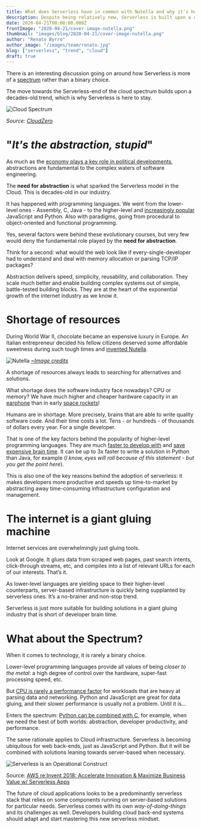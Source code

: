 ```yaml
---
title: What does Serverless have in common with Nutella and why it’s here to stay
description: Despite being relatively new, Serverless is built upon a decades-old, mature trend in the software industry
date: 2020-04-21T00:00:00.000Z
frontImage: "2020-04-21/cover-image-nutella.png"
thumbnail: "images/blog/2020-04-21/cover-image-nutella.png"
author: "Renato Byrro"
author_image: "/images/team/renato.jpg"
blog: ["serverless", "trend", "cloud"]
draft: true
---
```


There is an interesting discussion going on around how Serverless is more of a [spectrum](https://read.acloud.guru/the-serverless-spectrum-147b02cb2292) rather than a binary choice.

The move towards the Serverless-end of the cloud spectrum builds upon a decades-old trend, which is why Serverless is here to stay.

![Cloud Spectrum](/images/blog/2020-04-21/spectrum-watermark.jpg "Cloud Spectrum")

_Source: [CloudZero](https://www.cloudzero.com/blog/serverless-is-not-a-bubble-its-a-spectrum)_


# "_It's the abstraction, stupid_"

As much as the [economy plays a key role in political developments](https://en.wikipedia.org/wiki/It%27s_the_economy,_stupid), abstractions are fundamental to the complex waters of software engineering.

The **need for abstraction** is what sparked the Serverless model in the Cloud. This is decades-old in our industry.

It has happened with programming languages. We went from the lower-level ones - Assembly, C, Java - to the higher-level and [increasingly popular](http://pypl.github.io/PYPL.html) JavaScript and Python. Also with paradigms, going from procedural to object-oriented and functional programming.

Yes, several factors were behind these evolutionary courses, but very few would deny the fundamental role played by the **need for abstraction**.

Think for a second: what would the web look like if every-single-developer had to understand and deal with memory allocation or parsing TCP/IP packages?

Abstraction delivers speed, simplicity, reusability, and collaboration. They scale much better and enable building complex systems out of simple, battle-tested building blocks. They are at the heart of the exponential growth of the internet industry as we know it.


# Shortage of resources

During World War II, chocolate became an expensive luxury in Europe. An Italian entrepreneur decided his fellow citizens deserved some affordable sweetness during such tough times and [invented Nutella](https://www.good.is/articles/history-of-nutella-instant-ramen).

![Nutella](/images/blog/2020-04-21/nutella.png "Nutella")
_[~Image credits](https://www.good.is/articles/history-of-nutella-instant-ramen)_

A shortage of resources always leads to searching for alternatives and solutions.

What shortage does the software industry face nowadays? CPU or memory? We have much higher and cheaper hardware capacity in an [earphone](https://www.tomsguide.com/us/samsung-galaxy-buds,review-6229.html) than in early [space rockets](https://youtu.be/dI-JW2UIAG0)!

Humans are in shortage. More precisely, brains that are able to write quality software code. And their time costs a lot. Tens - or hundreds - of thousands of dollars every year. For a single developer.

That is one of the key factors behind the popularity of higher-level programming languages. They are much [faster to develop with](http://www.tcl.tk/doc/scripting.html) and [save expensive brain time](http://www.connellybarnes.com/documents/language_productivity.pdf). It can be up to 3x faster to write a solution in Python than Java, for example (_I know, eyes will roll because of this statement - but you get the point here_).

This is also one of the key reasons behind the adoption of serverless: it makes developers more productive and speeds up time-to-market by abstracting away time-consuming infrastructure configuration and management.


# The internet is a giant gluing machine

Internet services are overwhelmingly just gluing tools.

Look at Google. It glues data from scraped web pages, past search intents, click-through streams, etc, and compiles into a list of relevant URLs for each of our interests. That’s it.

As lower-level languages are yielding space to their higher-level counterparts, server-based infrastructure is quickly being supplanted by serverless ones. It’s a no-brainer and non-stop trend.

Serverless is just more suitable for building solutions in a giant gluing industry that is short of developer brain time.


# What about the Spectrum?

When it comes to technology, it is rarely a binary choice.

Lower-level programming languages provide all values of being _closer to the metal_: a high degree of control over the hardware, super-fast processing speed, etc.

But [CPU is rarely a performance factor](https://static.googleusercontent.com/media/research.google.com/en//archive/sawzall-sciprog.pdf) for workloads that are heavy at parsing data and networking. Python and JavaScript are great for data gluing, and their slower performance is usually not a problem. Until it is...

Enters the spectrum: [Python can be combined with C](https://docs.python.org/3/extending/extending.html), for example, when we need the best of both worlds: abstraction, developer productivity, and performance.

The same rationale applies to Cloud infrastructure. Serverless is becoming ubiquitous for web back-ends, just as JavaScript and Python. But it will be combined with solutions leaning towards server-based when necessary.


![Serverless is an Operational Construct](/images/blog/2020-04-21/serverless-operational-construct.jpg "Serverless is an Operational Construct")


Source: [AWS re:Invent 2018: Accelerate Innovation & Maximize Business Value w/ Serverless Apps](https://youtu.be/XUkhubMFVZI?t=340)

The future of cloud applications looks to be a predominantly serverless stack that relies on some components running on server-based solutions for particular needs. Serverless comes with its own _way-of-doing-things_ and its challenges as well. Developers building cloud back-end systems should adapt and start mastering this new serverless mindset.

